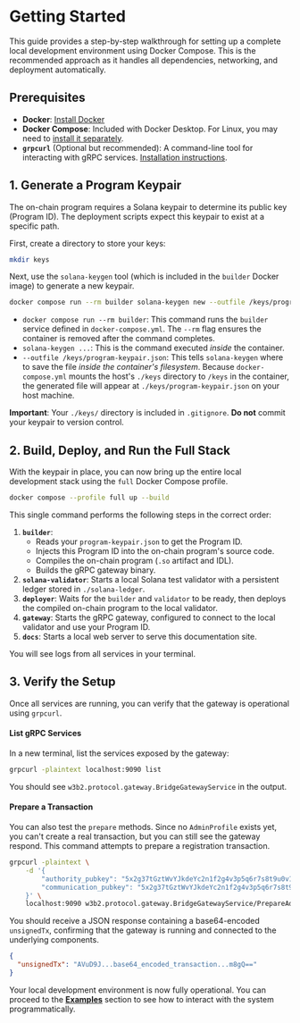 # Getting Started

This guide provides a step-by-step walkthrough for setting up a complete local development environment using Docker Compose. This is the recommended approach as it handles all dependencies, networking, and deployment automatically.

## Prerequisites

- **Docker**: [Install Docker](httpshttps://docs.docker.com/get-docker/)
- **Docker Compose**: Included with Docker Desktop. For Linux, you may need to [install it separately](https://docs.docker.com/compose/install/).
- **`grpcurl`** (Optional but recommended): A command-line tool for interacting with gRPC services. [Installation instructions](https://github.com/fullstorydev/grpcurl/blob/master/README.md#installation).

## 1. Generate a Program Keypair

The on-chain program requires a Solana keypair to determine its public key (Program ID). The deployment scripts expect this keypair to exist at a specific path.

First, create a directory to store your keys:
```bash
mkdir keys
```

Next, use the `solana-keygen` tool (which is included in the `builder` Docker image) to generate a new keypair.

```bash
docker compose run --rm builder solana-keygen new --outfile /keys/program-keypair.json
```
- `docker compose run --rm builder`: This command runs the `builder` service defined in `docker-compose.yml`. The `--rm` flag ensures the container is removed after the command completes.
- `solana-keygen ...`: This is the command executed *inside* the container.
- `--outfile /keys/program-keypair.json`: This tells `solana-keygen` where to save the file *inside the container's filesystem*. Because `docker-compose.yml` mounts the host's `./keys` directory to `/keys` in the container, the generated file will appear at `./keys/program-keypair.json` on your host machine.

**Important**: Your `./keys/` directory is included in `.gitignore`. **Do not** commit your keypair to version control.

## 2. Build, Deploy, and Run the Full Stack

With the keypair in place, you can now bring up the entire local development stack using the `full` Docker Compose profile.

```bash
docker compose --profile full up --build
```

This single command performs the following steps in the correct order:
1.  **`builder`**:
    -   Reads your `program-keypair.json` to get the Program ID.
    -   Injects this Program ID into the on-chain program's source code.
    -   Compiles the on-chain program (`.so` artifact and IDL).
    -   Builds the gRPC gateway binary.
2.  **`solana-validator`**: Starts a local Solana test validator with a persistent ledger stored in `./solana-ledger`.
3.  **`deployer`**: Waits for the `builder` and `validator` to be ready, then deploys the compiled on-chain program to the local validator.
4.  **`gateway`**: Starts the gRPC gateway, configured to connect to the local validator and use your Program ID.
5.  **`docs`**: Starts a local web server to serve this documentation site.

You will see logs from all services in your terminal.

## 3. Verify the Setup

Once all services are running, you can verify that the gateway is operational using `grpcurl`.

#### List gRPC Services

In a new terminal, list the services exposed by the gateway:

```bash
grpcurl -plaintext localhost:9090 list
```

You should see `w3b2.protocol.gateway.BridgeGatewayService` in the output.

#### Prepare a Transaction

You can also test the `prepare` methods. Since no `AdminProfile` exists yet, you can't create a real transaction, but you can still see the gateway respond. This command attempts to prepare a registration transaction.

```bash
grpcurl -plaintext \
    -d '{
        "authority_pubkey": "5x2g37tGztWvYJkdeYc2n1f2g4v3p5q6r7s8t9u0v1w2",
        "communication_pubkey": "5x2g37tGztWvYJkdeYc2n1f2g4v3p5q6r7s8t9u0v1w2"
    }' \
    localhost:9090 w3b2.protocol.gateway.BridgeGatewayService/PrepareAdminRegisterProfile
```

You should receive a JSON response containing a base64-encoded `unsignedTx`, confirming that the gateway is running and connected to the underlying components.

```json
{
  "unsignedTx": "AVuD9J...base64_encoded_transaction...m8gQ=="
}
```

Your local development environment is now fully operational. You can proceed to the **[Examples](./examples/full-flow.md)** section to see how to interact with the system programmatically.